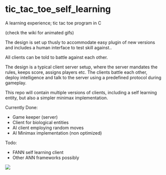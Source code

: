 # tic_tac_toe_self_learning
A learning experience; tic tac toe program in C

(check the wiki for animated gifs)

The design is set up thusly to accommodate easy plugin of new versions
and includes a human interface to test skill against..

All clients can be told to battle against each other.

The design is a typical client server setup, where the server mandates
the rules, keeps score, assigns players etc. The clients battle each other, 
deploy intelligence and talk to the server using a predefined protocol during 
gameplay.

This repo will contain multiple versions of clients, including a self learning
entity, but also a simpler minimax implementation.

Currently Done:
- Game keeper (server)
- Client for biological entities
- AI client employing random moves
- AI Minimax implementation (non optimized)

Todo:
- FANN self learning client
- Other ANN frameworks possibly

<img src="https://www.geenbs.nl/gifs/MinimaxVSRandom.gif">
